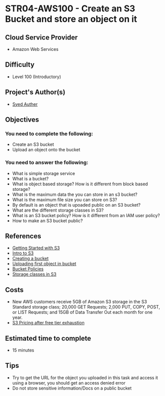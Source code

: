 # STR04-AWS100 - Create an S3 Bucket and store an object on it

## Cloud Service Provider
- Amazon Web Services

## Difficulty
- Level 100 (Introductory)

## Project's Author(s)
- [Syed Auther](https://twitter.com/syedauther)

## Objectives

### You need to complete the following:

- Create an S3 bucket
- Upload an object onto the bucket


### You need to answer the following:
- What is simple storage service
- What is a bucket? 
- What is object based storage? How is it different from block based storage?
- What is the maximum data the you can store in an s3 bucket? 
- What is the maximum file size you can store on S3? 
- By default is an object that is upoaded public on an S3 bucket? 
- What are the different storage classes in S3? 
- What is an S3 bucket policy? How is it different from an IAM user policy? 
- How to make an S3 bucket public? 

## References
- [Getting Started with S3](https://docs.aws.amazon.com/AmazonS3/latest/gsg/GetStartedWithS3.html)
- [Intro to S3](https://www.youtube.com/watch?v=M_t32mJCXqI)
- [Creating a bucket](https://docs.aws.amazon.com/AmazonS3/latest/gsg/CreatingABucket.html)
- [Uploading first object in bucket](https://docs.aws.amazon.com/AmazonS3/latest/gsg/PuttingAnObjectInABucket.html)
- [Bucket Policies](https://docs.aws.amazon.com/AmazonS3/latest/dev/access-policy-language-overview.html)
- [Storage classes in S3](https://aws.amazon.com/s3/storage-classes/)

## Costs
- New AWS customers receive 5GB of Amazon S3 storage in the S3 Standard storage class; 20,000 GET Requests; 2,000 PUT, COPY, POST, or LIST Requests; and 15GB of Data Transfer Out each month for one year.
- [S3 Pricing after free tier exhaustion](https://aws.amazon.com/s3/pricing/?nc=sn&loc=4)

## Estimated time to complete
- 15 minutes

## Tips
- Try to get the URL for the object you uploaded in this task and access it using a browser, you should get an access denied error
- Do not store sensitive information/Docs on a public bucket
